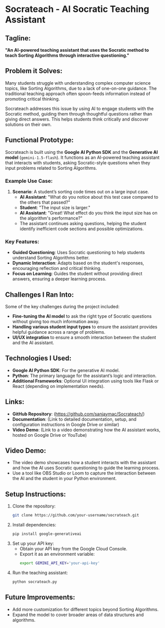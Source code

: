 
# Socrateach - AI Socratic Teaching Assistant

## Tagline:
**"An AI-powered teaching assistant that uses the Socratic method to teach Sorting Algorithms through interactive questioning."**

## Problem it Solves:
Many students struggle with understanding complex computer science topics, like Sorting Algorithms, due to a lack of one-on-one guidance. The traditional teaching approach often spoon-feeds information instead of promoting critical thinking. 

Socrateach addresses this issue by using AI to engage students with the Socratic method, guiding them through thoughtful questions rather than giving direct answers. This helps students think critically and discover solutions on their own.

## Functional Prototype:
Socrateach is built using the **Google AI Python SDK** and the **Generative AI model** (`gemini-1.5-flash`). It functions as an AI-powered teaching assistant that interacts with students, asking Socratic-style questions when they input problems related to Sorting Algorithms.

### Example Use Case:
1. **Scenario**: A student’s sorting code times out on a large input case.
   - **AI Assistant**: "What do you notice about this test case compared to the others that passed?"
   - **Student**: "The input size is larger."
   - **AI Assistant**: "Great! What effect do you think the input size has on the algorithm's performance?"
   - The assistant continues asking questions, helping the student identify inefficient code sections and possible optimizations.

### Key Features:
- **Guided Questioning**: Uses Socratic questioning to help students understand Sorting Algorithms better.
- **Dynamic Interaction**: Adapts based on the student's responses, encouraging reflection and critical thinking.
- **Focus on Learning**: Guides the student without providing direct answers, ensuring a deeper learning process.

## Challenges I Ran Into:
Some of the key challenges during the project included:
- **Fine-tuning the AI model** to ask the right type of Socratic questions without giving too much information away.
- **Handling various student input types** to ensure the assistant provides helpful guidance across a range of problems.
- **UI/UX integration** to ensure a smooth interaction between the student and the AI assistant.

## Technologies I Used:
- **Google AI Python SDK**: For the generative AI model.
- **Python**: The primary language for the assistant’s logic and interaction.
- **Additional Frameworks**: Optional UI integration using tools like Flask or React (depending on implementation needs).

## Links:
- **GitHub Repository**: (https://github.com/sanjaymac/Socrateach/)
- **Documentation**: (Link to detailed documentation, setup, and configuration instructions in Google Drive or similar)
- **Video Demo**: (Link to a video demonstrating how the AI assistant works, hosted on Google Drive or YouTube)

## Video Demo:
- The video demo showcases how a student interacts with the assistant and how the AI uses Socratic questioning to guide the learning process.
- Use a tool like OBS Studio or Loom to capture the interaction between the AI and the student in your Python environment.

## Setup Instructions:
1. Clone the repository:
   ```bash
   git clone https://github.com/your-username/socrateach.git
   ```
2. Install dependencies:
   ```bash
   pip install google-generativeai
   ```
3. Set up your API key:
   - Obtain your API key from the Google Cloud Console.
   - Export it as an environment variable:
     ```bash
     export GEMINI_API_KEY='your-api-key'
     ```
4. Run the teaching assistant:
   ```bash
   python socrateach.py
   ```

## Future Improvements:
- Add more customization for different topics beyond Sorting Algorithms.
- Expand the model to cover broader areas of data structures and algorithms.
